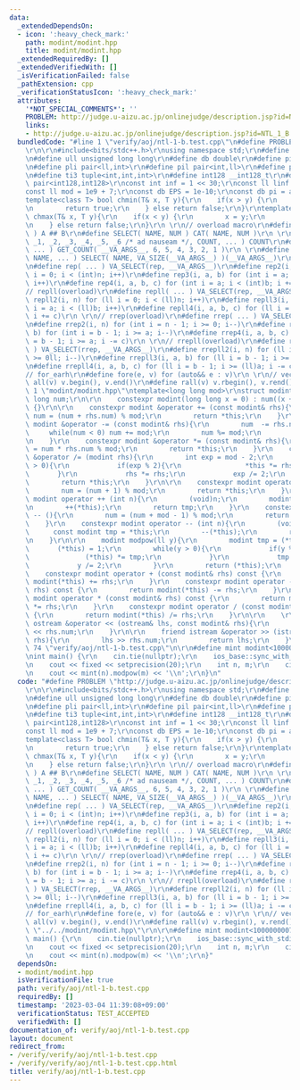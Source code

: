 ```yaml
---
data:
  _extendedDependsOn:
  - icon: ':heavy_check_mark:'
    path: modint/modint.hpp
    title: modint/modint.hpp
  _extendedRequiredBy: []
  _extendedVerifiedWith: []
  _isVerificationFailed: false
  _pathExtension: cpp
  _verificationStatusIcon: ':heavy_check_mark:'
  attributes:
    '*NOT_SPECIAL_COMMENTS*': ''
    PROBLEM: http://judge.u-aizu.ac.jp/onlinejudge/description.jsp?id=NTL_1_B
    links:
    - http://judge.u-aizu.ac.jp/onlinejudge/description.jsp?id=NTL_1_B
  bundledCode: "#line 1 \"verify/aoj/ntl-1-b.test.cpp\"\n#define PROBLEM \"http://judge.u-aizu.ac.jp/onlinejudge/description.jsp?id=NTL_1_B\"\
    \r\n\r\n#include<bits/stdc++.h>\r\nusing namespace std;\r\n#define ll long long\r\
    \n#define ull unsigned long long\r\n#define db double\r\n#define pii pair<int,int>\r\
    \n#define pli pair<ll,int>\r\n#define pil pair<int,ll>\r\n#define pll pair<ll,ll>\r\
    \n#define ti3 tuple<int,int,int>\r\n#define int128 __int128_t\r\n#define pii128\
    \ pair<int128,int128>\r\nconst int inf = 1 << 30;\r\nconst ll linf = 1e18;\r\n\
    const ll mod = 1e9 + 7;\r\nconst db EPS = 1e-10;\r\nconst db pi = acos(-1);\r\n\
    template<class T> bool chmin(T& x, T y){\r\n    if(x > y) {\r\n        x = y;\r\
    \n        return true;\r\n    } else return false;\r\n}\r\ntemplate<class T> bool\
    \ chmax(T& x, T y){\r\n    if(x < y) {\r\n        x = y;\r\n        return true;\r\
    \n    } else return false;\r\n}\r\n \r\n// overload macro\r\n#define CAT( A, B\
    \ ) A ## B\r\n#define SELECT( NAME, NUM ) CAT( NAME, NUM )\r\n \r\n#define GET_COUNT(\
    \ _1, _2, _3, _4, _5, _6 /* ad nauseam */, COUNT, ... ) COUNT\r\n#define VA_SIZE(\
    \ ... ) GET_COUNT( __VA_ARGS__, 6, 5, 4, 3, 2, 1 )\r\n \r\n#define VA_SELECT(\
    \ NAME, ... ) SELECT( NAME, VA_SIZE(__VA_ARGS__) )(__VA_ARGS__)\r\n \r\n// rep(overload)\r\
    \n#define rep( ... ) VA_SELECT(rep, __VA_ARGS__)\r\n#define rep2(i, n) for (int\
    \ i = 0; i < (int)n; i++)\r\n#define rep3(i, a, b) for (int i = a; i < (int)b;\
    \ i++)\r\n#define rep4(i, a, b, c) for (int i = a; i < (int)b; i += c)\r\n \r\n\
    // repll(overload)\r\n#define repll( ... ) VA_SELECT(rep, __VA_ARGS__)\r\n#define\
    \ repll2(i, n) for (ll i = 0; i < (ll)n; i++)\r\n#define repll3(i, a, b) for (ll\
    \ i = a; i < (ll)b; i++)\r\n#define repll4(i, a, b, c) for (ll i = a; i < (ll)b;\
    \ i += c)\r\n \r\n// rrep(overload)\r\n#define rrep( ... ) VA_SELECT(rrep, __VA_ARGS__)\r\
    \n#define rrep2(i, n) for (int i = n - 1; i >= 0; i--)\r\n#define rrep3(i, a,\
    \ b) for (int i = b - 1; i >= a; i--)\r\n#define rrep4(i, a, b, c) for (int i\
    \ = b - 1; i >= a; i -= c)\r\n \r\n// rrepll(overload)\r\n#define rrepll( ...\
    \ ) VA_SELECT(rrep, __VA_ARGS__)\r\n#define rrepll2(i, n) for (ll i = n - 1; i\
    \ >= 0ll; i--)\r\n#define rrepll3(i, a, b) for (ll i = b - 1; i >= (ll)a; i--)\r\
    \n#define rrepll4(i, a, b, c) for (ll i = b - 1; i >= (ll)a; i -= c)\r\n \r\n\
    // for_earh\r\n#define fore(e, v) for (auto&& e : v)\r\n \r\n// vector\r\n#define\
    \ all(v) v.begin(), v.end()\r\n#define rall(v) v.rbegin(), v.rend()\r\n\r\n#line\
    \ 1 \"modint/modint.hpp\"\ntemplate<long long mod>\r\nstruct modint{\r\n    long\
    \ long num;\r\n\r\n    constexpr modint(long long x = 0) : num((x + mod) % mod)\
    \ {}\r\n\r\n    constexpr modint &operator += (const modint& rhs){\r\n       \
    \ num = (num + rhs.num) % mod;\r\n        return *this;\r\n    }\r\n    constexpr\
    \ modint &operator -= (const modint& rhs){\r\n        num  -= rhs.num;\r\n   \
    \     while(num < 0) num += mod;\r\n        num %= mod;\r\n        return *this;\r\
    \n    }\r\n    constexpr modint &operator *= (const modint& rhs){\r\n        num\
    \ = num * rhs.num % mod;\r\n        return *this;\r\n    }\r\n    constexpr modint\
    \ &operator /= (modint rhs){\r\n        int exp = mod - 2;\r\n        while(exp\
    \ > 0){\r\n            if(exp % 2){\r\n                *this *= rhs;\r\n     \
    \       }\r\n            rhs *= rhs;\r\n            exp /= 2;\r\n        }\r\n\
    \        return *this;\r\n    }\r\n\r\n    constexpr modint operator ++ (){\r\n\
    \        num = (num + 1) % mod;\r\n        return *this;\r\n    }\r\n    constexpr\
    \ modint operator ++ (int n){\r\n        (void)n;\r\n        modint tmp = *this;\r\
    \n        ++(*this);\r\n        return tmp;\r\n    }\r\n    constexpr modint operator\
    \ -- (){\r\n        num = (num + mod - 1) % mod;\r\n        return *this;\r\n\
    \    }\r\n    constexpr modint operator -- (int n){\r\n        (void)n;\r\n  \
    \      const modint tmp = *this;\r\n        --(*this);\r\n        return tmp;\r\
    \n    }\r\n\r\n    modint modpow(ll y){\r\n        modint tmp = (*this);\r\n \
    \       (*this) = 1;\r\n        while(y > 0){\r\n            if(y % 2){\r\n  \
    \              (*this) *= tmp;\r\n            }\r\n            tmp *= tmp;\r\n\
    \            y /= 2;\r\n        }\r\n        return (*this);\r\n    }\r\n\r\n\
    \    constexpr modint operator + (const modint& rhs) const {\r\n        return\
    \ modint(*this) += rhs;\r\n    }\r\n    constexpr modint operator - (const modint&\
    \ rhs) const {\r\n        return modint(*this) -= rhs;\r\n    }\r\n    constexpr\
    \ modint operator * (const modint& rhs) const {\r\n        return modint(*this)\
    \ *= rhs;\r\n    }\r\n    constexpr modint operator / (const modint& rhs) const\
    \ {\r\n        return modint(*this) /= rhs;\r\n    }\r\n\r\n    \r\n    friend\
    \ ostream &operator << (ostream& lhs, const modint& rhs){\r\n        return lhs\
    \ << rhs.num;\r\n    }\r\n\r\n    friend istream &operator >> (istream& lhs, modint&\
    \ rhs){\r\n        lhs >> rhs.num;\r\n        return lhs;\r\n    }\r\n};\n#line\
    \ 74 \"verify/aoj/ntl-1-b.test.cpp\"\n\r\n#define mint modint<1000000007>\r\n\r\
    \nint main() {\r\n    cin.tie(nullptr);\r\n    ios_base::sync_with_stdio(false);\r\
    \n    cout << fixed << setprecision(20);\r\n    int n, m;\r\n    cin >> n >> m;\r\
    \n    cout << mint(n).modpow(m) << '\\n';\r\n}\n"
  code: "#define PROBLEM \"http://judge.u-aizu.ac.jp/onlinejudge/description.jsp?id=NTL_1_B\"\
    \r\n\r\n#include<bits/stdc++.h>\r\nusing namespace std;\r\n#define ll long long\r\
    \n#define ull unsigned long long\r\n#define db double\r\n#define pii pair<int,int>\r\
    \n#define pli pair<ll,int>\r\n#define pil pair<int,ll>\r\n#define pll pair<ll,ll>\r\
    \n#define ti3 tuple<int,int,int>\r\n#define int128 __int128_t\r\n#define pii128\
    \ pair<int128,int128>\r\nconst int inf = 1 << 30;\r\nconst ll linf = 1e18;\r\n\
    const ll mod = 1e9 + 7;\r\nconst db EPS = 1e-10;\r\nconst db pi = acos(-1);\r\n\
    template<class T> bool chmin(T& x, T y){\r\n    if(x > y) {\r\n        x = y;\r\
    \n        return true;\r\n    } else return false;\r\n}\r\ntemplate<class T> bool\
    \ chmax(T& x, T y){\r\n    if(x < y) {\r\n        x = y;\r\n        return true;\r\
    \n    } else return false;\r\n}\r\n \r\n// overload macro\r\n#define CAT( A, B\
    \ ) A ## B\r\n#define SELECT( NAME, NUM ) CAT( NAME, NUM )\r\n \r\n#define GET_COUNT(\
    \ _1, _2, _3, _4, _5, _6 /* ad nauseam */, COUNT, ... ) COUNT\r\n#define VA_SIZE(\
    \ ... ) GET_COUNT( __VA_ARGS__, 6, 5, 4, 3, 2, 1 )\r\n \r\n#define VA_SELECT(\
    \ NAME, ... ) SELECT( NAME, VA_SIZE(__VA_ARGS__) )(__VA_ARGS__)\r\n \r\n// rep(overload)\r\
    \n#define rep( ... ) VA_SELECT(rep, __VA_ARGS__)\r\n#define rep2(i, n) for (int\
    \ i = 0; i < (int)n; i++)\r\n#define rep3(i, a, b) for (int i = a; i < (int)b;\
    \ i++)\r\n#define rep4(i, a, b, c) for (int i = a; i < (int)b; i += c)\r\n \r\n\
    // repll(overload)\r\n#define repll( ... ) VA_SELECT(rep, __VA_ARGS__)\r\n#define\
    \ repll2(i, n) for (ll i = 0; i < (ll)n; i++)\r\n#define repll3(i, a, b) for (ll\
    \ i = a; i < (ll)b; i++)\r\n#define repll4(i, a, b, c) for (ll i = a; i < (ll)b;\
    \ i += c)\r\n \r\n// rrep(overload)\r\n#define rrep( ... ) VA_SELECT(rrep, __VA_ARGS__)\r\
    \n#define rrep2(i, n) for (int i = n - 1; i >= 0; i--)\r\n#define rrep3(i, a,\
    \ b) for (int i = b - 1; i >= a; i--)\r\n#define rrep4(i, a, b, c) for (int i\
    \ = b - 1; i >= a; i -= c)\r\n \r\n// rrepll(overload)\r\n#define rrepll( ...\
    \ ) VA_SELECT(rrep, __VA_ARGS__)\r\n#define rrepll2(i, n) for (ll i = n - 1; i\
    \ >= 0ll; i--)\r\n#define rrepll3(i, a, b) for (ll i = b - 1; i >= (ll)a; i--)\r\
    \n#define rrepll4(i, a, b, c) for (ll i = b - 1; i >= (ll)a; i -= c)\r\n \r\n\
    // for_earh\r\n#define fore(e, v) for (auto&& e : v)\r\n \r\n// vector\r\n#define\
    \ all(v) v.begin(), v.end()\r\n#define rall(v) v.rbegin(), v.rend()\r\n\r\n#include\
    \ \"../../modint/modint.hpp\"\r\n\r\n#define mint modint<1000000007>\r\n\r\nint\
    \ main() {\r\n    cin.tie(nullptr);\r\n    ios_base::sync_with_stdio(false);\r\
    \n    cout << fixed << setprecision(20);\r\n    int n, m;\r\n    cin >> n >> m;\r\
    \n    cout << mint(n).modpow(m) << '\\n';\r\n}"
  dependsOn:
  - modint/modint.hpp
  isVerificationFile: true
  path: verify/aoj/ntl-1-b.test.cpp
  requiredBy: []
  timestamp: '2023-03-04 11:39:08+09:00'
  verificationStatus: TEST_ACCEPTED
  verifiedWith: []
documentation_of: verify/aoj/ntl-1-b.test.cpp
layout: document
redirect_from:
- /verify/verify/aoj/ntl-1-b.test.cpp
- /verify/verify/aoj/ntl-1-b.test.cpp.html
title: verify/aoj/ntl-1-b.test.cpp
---
```

